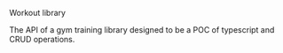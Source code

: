 Workout library

The API of a gym training library designed to be a POC of typescript and CRUD operations.